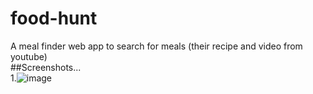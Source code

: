 # food-hunt
A meal finder web app to search for meals (their recipe and video from youtube)
<br>
##Screenshots...
<br>
1.![image](https://user-images.githubusercontent.com/113764445/215274655-31fc260a-5dc0-4af1-8cd4-98c86d0a3b44.png)
